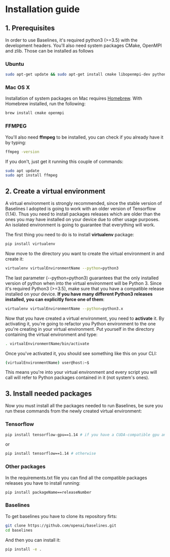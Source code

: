 # Installation guide

## 1. Prerequisites

In order to use Baselines, it's required python3 (>=3.5) with the development headers. You'll also need system packages CMake, OpenMPI and zlib. Those can be installed as follows
### Ubuntu 
    
```bash
sudo apt-get update && sudo apt-get install cmake libopenmpi-dev python3-dev zlib1g-dev
```
    
### Mac OS X
Installation of system packages on Mac requires [Homebrew](https://brew.sh). With Homebrew installed, run the following:
```bash
brew install cmake openmpi
```

### FFMPEG
You'll also need **ffmpeg** to be installed, you can check if you already have it by typing:
```bash
ffmpeg -version
```

If you don't, just get it running this couple of commands:
```bash
sudo apt update
sudo apt install ffmpeg
```

## 2. Create a virtual environment

A virtual environment is strongly recommended, since the stable version of Baselines I adopted is going to work with an older version of Tensorflow (1.14). Thus you need to install packages releases which are older than the ones you may have installed on your device due to other usage purposes. An isolated environment is going to guarantee that everything will work.

The first thing you need to do is to install **virtualenv** package:
```bash
pip install virtualenv
```

Now move to the directory you want to create the virtual environment in and create it:
```bash
virtualenv virtualEnvironmentName --python=python3
```

The last parameter (--python=python3) guarantees that the only installed version of python when into the virtual environment will be Python 3. Since it's required Python3 (>=3.5), make sure that you have a compatible release installed on your device. **If you have many different Python3 releases installed, you can explicitly force one of them**:

```bash
virtualenv virtualEnvironmentName --python=python3.x
```

Now that you have created a virtual environment, you need to **activate** it. By activating it, you're going to refactor you Python environment to the one you're creating in your virtual environment.
Put yourself in the directory containing the virtual environment and type:

```bash
. virtualEnvironmentName/bin/activate
```

Once you've activated it, you should see something like this on your CLI:

```bash
(virtualEnvironmentName) user@host:~$
```

This means you're into your virtual environment and every script you will call will refer to Python packages contained in it (not system's ones).

## 3. Install needed packages

Now you must install all the packages needed to run Baselines, be sure you run these commands from the newly created virtual environment:

### Tensorflow
```bash
pip install tensorflow-gpu==1.14 # if you have a CUDA-compatible gpu and proper drivers
```
or
```bash
pip install tensorflow==1.14 # otherwise
```

### Other packages
In the requirements.txt file you can find all the compatible packages releases you have to install running:

```bash
pip install packageName==releaseNumber
```

### Baselines
To get baselines you have to clone its repository firts:
```bash
git clone https://github.com/openai/baselines.git
cd baselines
```

And then you can install it:
```bash
pip install -e .
```

